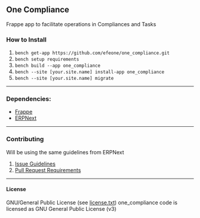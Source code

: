 ## One Compliance

Frappe app to facilitate operations in Compliances and Tasks

### How to Install

1. `bench get-app https://github.com/efeone/one_compliance.git`
2. `bench setup requirements`
3. `bench build --app one_compliance`
4. `bench --site [your.site.name] install-app one_compliance`
5. `bench --site [your.site.name] migrate`

---

### Dependencies:

- [Frappe](https://github.com/frappe/frappe)
- [ERPNext](https://github.com/frappe/erpnext)

---

### Contributing

Will be using the same guidelines from ERPNext

1. [Issue Guidelines](https://github.com/frappe/erpnext/wiki/Issue-Guidelines)
2. [Pull Request Requirements](https://github.com/frappe/erpnext/wiki/Contribution-Guidelines)

---

#### License

GNU/General Public License (see [license.txt](https://github.com/efeone/one_compliance/blob/master/license.txt))
one_compliance code is licensed as GNU General Public License (v3)

